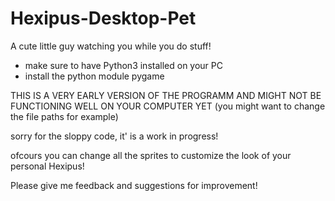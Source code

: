# Hexipus-Desktop-Pet
A cute little guy watching you while you do stuff!

- make sure to have Python3 installed on your PC
- install the python module pygame

THIS IS A VERY EARLY VERSION OF THE PROGRAMM AND MIGHT NOT BE FUNCTIONING WELL ON YOUR COMPUTER YET 
(you might want to change the file paths for example)

sorry for the sloppy code, it' is a work in progress!

ofcours you can change all the sprites to customize the look of your personal Hexipus!

Please give me feedback and suggestions for improvement!
